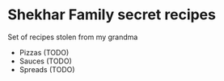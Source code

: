 # Shekhar Family secret recipes

Set of recipes stolen from my grandma

- Pizzas (TODO)
- Sauces (TODO)
- Spreads (TODO)